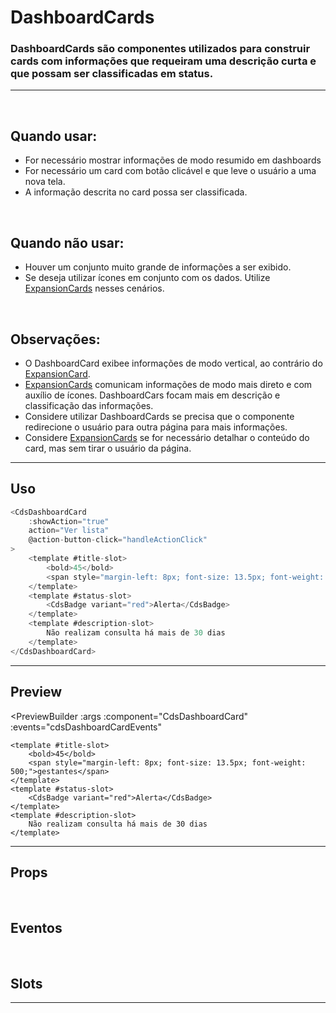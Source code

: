 # DashboardCards

### DashboardCards são componentes utilizados para construir cards com informações que requeiram uma descrição curta e que possam ser classificadas em status.
---
<br>

## Quando usar:
- For necessário mostrar informações de modo resumido em dashboards
- For necessário um card com botão clicável e que leve o usuário a uma nova tela.
- A informação descrita no card possa ser classificada.


<br>

## Quando não usar:
- Houver um conjunto muito grande de informações a ser exibido.
- Se deseja utilizar ícones em conjunto com os dados. Utilize <a href="https://sysvale.github.io/cuida/?path=/docs/componentes-containers-expansioncard--expansion-card">ExpansionCards</a> nesses cenários.

<br>

## Observações:
- O DashboardCard exibee informações de modo vertical, ao contrário do <a href="https://sysvale.github.io/cuida/?path=/docs/componentes-containers-expansioncard--expansion-card">ExpansionCard</a>.
- <a href="https://sysvale.github.io/cuida/?path=/docs/componentes-containers-expansioncard--expansion-card">ExpansionCards</a> comunicam informações de modo mais direto e com auxílio de ícones. DashboardCars focam mais em descrição e classificação das informações.
- Considere utilizar DashboardCards se precisa que o componente redirecione o usuário para outra página para mais informações.
- Considere <a href="https://sysvale.github.io/cuida/?path=/docs/componentes-containers-expansioncard--expansion-card">ExpansionCards</a> se for necessário detalhar o conteúdo do card, mas sem tirar o usuário da página.

---

## Uso

```js
<CdsDashboardCard
	:showAction="true"
	action="Ver lista"
	@action-button-click="handleActionClick"
>
	<template #title-slot>
		<bold>45</bold>
		<span style="margin-left: 8px; font-size: 13.5px; font-weight: 500;">gestantes</span>
	</template>
	<template #status-slot>
		<CdsBadge variant="red">Alerta</CdsBadge>
	</template>
	<template #description-slot>
		Não realizam consulta há mais de 30 dias
	</template>
</CdsDashboardCard>
```

---

## Preview

<PreviewBuilder
	:args
	:component="CdsDashboardCard"
	:events="cdsDashboardCardEvents"
>
	<template #title-slot>
		<bold>45</bold>
		<span style="margin-left: 8px; font-size: 13.5px; font-weight: 500;">gestantes</span>
	</template>
	<template #status-slot>
		<CdsBadge variant="red">Alerta</CdsBadge>
	</template>
	<template #description-slot>
		Não realizam consulta há mais de 30 dias
	</template>
</PreviewBuilder>

---

## Props

<APITable
	name="CdsDashboardCard"
	section="props"
/>
<br>

## Eventos

<APITable
	name="CdsDashboardCard"
	section="events"
/>
<br>

## Slots

<APITable
	name="CdsDashboardCard"
	section="slots"
/>

---

<script setup>
import { ref } from 'vue';
import CdsDashboardCard from '@/components/DashboardCard.vue';

const cdsDashboardCardEvents = [
	'action-button-click'
];

const args = ref({
	showAction: 'true',
	action: 'Ver lista',
});
</script>
